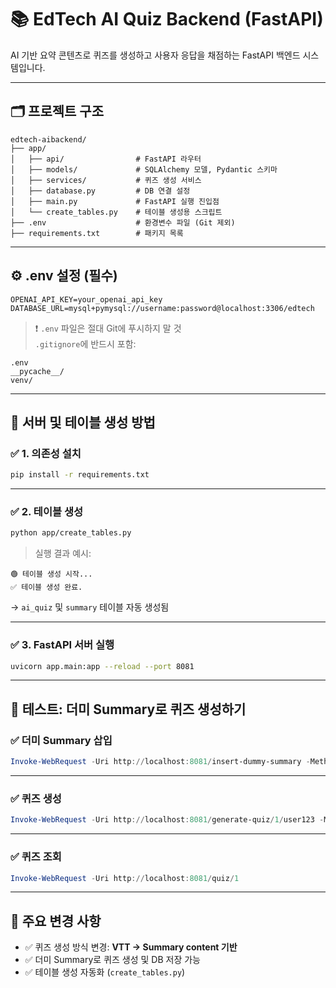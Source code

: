# 📚 EdTech AI Quiz Backend (FastAPI)

AI 기반 요약 콘텐츠로 퀴즈를 생성하고 사용자 응답을 채점하는 FastAPI 백엔드 시스템입니다.

---

## 🗂️ 프로젝트 구조
```
edtech-aibackend/
├── app/
│   ├── api/                # FastAPI 라우터
│   ├── models/             # SQLAlchemy 모델, Pydantic 스키마
│   ├── services/           # 퀴즈 생성 서비스
│   ├── database.py         # DB 연결 설정
│   ├── main.py             # FastAPI 실행 진입점
│   └── create_tables.py    # 테이블 생성용 스크립트
├── .env                    # 환경변수 파일 (Git 제외)
├── requirements.txt        # 패키지 목록
```

---

## ⚙️ .env 설정 (필수)
```env
OPENAI_API_KEY=your_openai_api_key
DATABASE_URL=mysql+pymysql://username:password@localhost:3306/edtech
```

> ❗ `.env` 파일은 절대 Git에 푸시하지 말 것  
`.gitignore`에 반드시 포함:
```
.env
__pycache__/
venv/
```

---

## 🚀 서버 및 테이블 생성 방법

### ✅ 1. 의존성 설치
```bash
pip install -r requirements.txt
```

---

### ✅ 2. 테이블 생성
```bash
python app/create_tables.py
```

> 실행 결과 예시:
```
🟢 테이블 생성 시작...
✅ 테이블 생성 완료.
```

→ `ai_quiz` 및 `summary` 테이블 자동 생성됨

---

### ✅ 3. FastAPI 서버 실행
```bash
uvicorn app.main:app --reload --port 8081
```

---

## 🧪 테스트: 더미 Summary로 퀴즈 생성하기

### ✅ 더미 Summary 삽입
```powershell
Invoke-WebRequest -Uri http://localhost:8081/insert-dummy-summary -Method POST
```

---

### ✅ 퀴즈 생성
```powershell
Invoke-WebRequest -Uri http://localhost:8081/generate-quiz/1/user123 -Method POST
```

---

### ✅ 퀴즈 조회
```powershell
Invoke-WebRequest -Uri http://localhost:8081/quiz/1
```

---

## 📝 주요 변경 사항
- ✅ 퀴즈 생성 방식 변경: **VTT → Summary content 기반**
- ✅ 더미 Summary로 퀴즈 생성 및 DB 저장 가능
- ✅ 테이블 생성 자동화 (`create_tables.py`)



